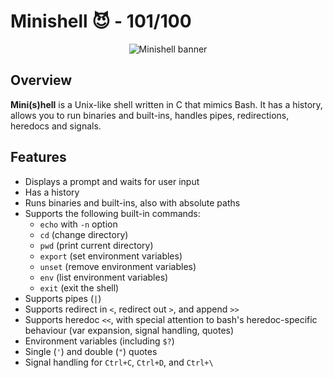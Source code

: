 # Minishell 😈 - 101/100

<p align="center">
<img src="https://github.com/user-attachments/assets/fb4c5361-65d3-43af-8634-f9dae24e1636" alt="Minishell banner"/>
</p>

## Overview

**Mini(s)hell** is a Unix-like shell written in C that mimics Bash. It has a history, allows you to run binaries and built-ins, handles pipes, redirections, heredocs and signals.

## Features

- Displays a prompt and waits for user input
- Has a history
- Runs binaries and built-ins, also with absolute paths
- Supports the following built-in commands:
  - `echo` with `-n` option
  - `cd` (change directory)
  - `pwd` (print current directory)
  - `export` (set environment variables)
  - `unset` (remove environment variables)
  - `env` (list environment variables)
  - `exit` (exit the shell)
- Supports pipes (`|`)
- Supports redirect in `<`, redirect out `>`, and append `>>`
- Supports heredoc `<<`, with special attention to bash's heredoc-specific behaviour (var expansion, signal handling, quotes)
- Environment variables (including `$?`)
- Single (`'`) and double (`"`) quotes
- Signal handling for `Ctrl+C`, `Ctrl+D`, and `Ctrl+\`
